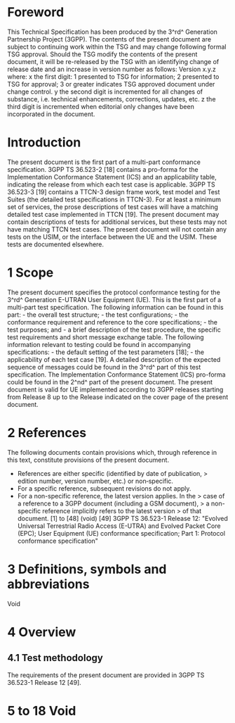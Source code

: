 # Foreword
This Technical Specification has been produced by the 3^rd^ Generation
Partnership Project (3GPP).
The contents of the present document are subject to continuing work within the
TSG and may change following formal TSG approval. Should the TSG modify the
contents of the present document, it will be re-released by the TSG with an
identifying change of release date and an increase in version number as
follows:
Version x.y.z
where:
x the first digit:
1 presented to TSG for information;
2 presented to TSG for approval;
3 or greater indicates TSG approved document under change control.
y the second digit is incremented for all changes of substance, i.e. technical
enhancements, corrections, updates, etc.
z the third digit is incremented when editorial only changes have been
incorporated in the document.
# Introduction
The present document is the first part of a multi-part conformance
specification. 3GPP TS 36.523-2 [18] contains a pro-forma for the
Implementation Conformance Statement (ICS) and an applicability table,
indicating the release from which each test case is applicable. 3GPP TS
36.523-3 [19] contains a TTCN-3 design frame work, test model and Test Suites
(the detailed test specifications in TTCN-3).
For at least a minimum set of services, the prose descriptions of test cases
will have a matching detailed test case implemented in TTCN [19].
The present document may contain descriptions of tests for additional
services, but these tests may not have matching TTCN test cases.
The present document will not contain any tests on the USIM, or the interface
between the UE and the USIM. These tests are documented elsewhere.
# 1 Scope
The present document specifies the protocol conformance testing for the 3^rd^
Generation E-UTRAN User Equipment (UE).
This is the first part of a multi-part test specification. The following
information can be found in this part:
\- the overall test structure;
\- the test configurations;
\- the conformance requirement and reference to the core specifications;
\- the test purposes; and
\- a brief description of the test procedure, the specific test requirements
and short message exchange table.
The following information relevant to testing could be found in accompanying
specifications:
\- the default setting of the test parameters [18];
\- the applicability of each test case [19].
A detailed description of the expected sequence of messages could be found in
the 3^rd^ part of this test specification.
The Implementation Conformance Statement (ICS) pro-forma could be found in the
2^nd^ part of the present document.
The present document is valid for UE implemented according to 3GPP releases
starting from Release 8 up to the Release indicated on the cover page of the
present document.
# 2 References
The following documents contain provisions which, through reference in this
text, constitute provisions of the present document.
  * References are either specific (identified by date of publication, > edition number, version number, etc.) or non‑specific.
  * For a specific reference, subsequent revisions do not apply.
  * For a non-specific reference, the latest version applies. In the > case of a reference to a 3GPP document (including a GSM document), > a non-specific reference implicitly refers to the latest version > of that document.
[1] to [48] (void)
[49] 3GPP TS 36.523-1 Release 12: \"Evolved Universal Terrestrial Radio Access
(E-UTRA) and Evolved Packet Core (EPC); User Equipment (UE) conformance
specification; Part 1: Protocol conformance specification"
# 3 Definitions, symbols and abbreviations
Void
# 4 Overview
## 4.1 Test methodology
The requirements of the present document are provided in 3GPP TS 36.523-1
Release 12 [49].
# 5 to 18 Void
#